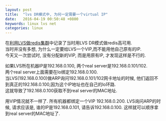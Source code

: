 ```yaml
---
layout: post
title:  "lvs DR模式中, 为何一定需要一个virtual IP"
date:   2016-04-19 00:50:48 +0800
keywords: linux lvs net
categories: linux
---
```


在[利用LVS做redis集群](/ops/net/2014/11/13/lvs-and-redis-cluster.html)中记录了当时用LVS DR模式做redis高可用.  
当时并没有多想, 为什么一定要给LVS一个VIP,而不能用他自己原有的IP.   
今天又一次尝试时, 没有分配新的VIP, 而是用原有IP, 才发现这样是不行的.

如果LVS所在机器IP是192.168.0.100, 两个real server是192.168.0.101/102.  
两个real server上面需要在lo绑定192.168.0.100.  
当LVS(192.168.0.100)做ARP询问192.168.0.101/102网卡地址的时候, 他们返回不到真正的192.168.0.100,因为这个IP地址也在自己的lo环路.  
这就导致了192.168.0.100获取不到real server的MAC地址.


用VIP情况就不一样了. 所有机器都绑定一个VIP 192.168.0.200.
LVS询问ARP的时候, 请求应该是, 谁的IP是192.168.0.101, 请告诉192.168.0.100. 这样就可以顺序拿到real server的MAC地址了.
